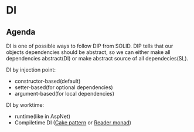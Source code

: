 # DI

## Agenda

DI is one of possible ways to follow DIP from SOLID. DIP tells that our objects dependencies should be abstract, so we can either make all dependencies abstract(DI) or make abstract source of all dependecies(SL).

DI by injection point:
- constructor-based(default)
- setter-based(for optional dependencies)
- argument-based(for local dependencies)

DI by worktime:
- runtime(like in AspNet)
- Compiletime DI ([Cake pattern](../cake-pattern.md) or [Reader monad](../reader.md))




